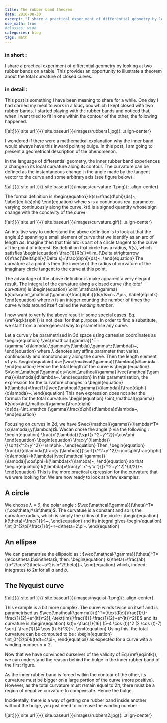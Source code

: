 ```yaml
---
title: The rubber band theorem
date: 2016-08-30
excerpt: "I share a practical experiment of differential geometry by looking at two rubber bands on a table. This provides an opportunity to illustrate a theorem about the total curvature of closed curves."
use_math: true
#classes: wide
categories: blog
tags: math
---
```


### in short :

I share a practical experiment of differential geometry by looking at two rubber bands on a table. This provides an opportunity to illustrate a theorem about the total curvature of closed curves.

### in detail :

This post is something I have been meaning to share for a while.
One day I had carried my meal to work in a lousy box which I kept closed with two rubber bands. I started playing with the rubber bands and noticed that, when I want tried to fit in one within the contour of the other, the following happened.

![alt]({{ site.url }}{{ site.baseurl }}/images/rubbers1.jpg){: .align-center}

I wondered if there were a mathematical explanation why the inner band would always have this inward pointing bulge. In this post, I am going to present a geometrical description of the phenomenon.

In the language of differential geometry, the inner rubber band experiences a change in its local curvature along its contour. The curvature can be defined as the instantaneous change in the angle made by the tangent vector to the curve and some arbitrary axis (see figure below) :

![alt]({{ site.url }}{{ site.baseurl }}/images/curvature-1.png){: .align-center}

The formal definition is
\begin{equation}
k(s)=\frac{d\phi}{ds}~,
\label{eq:k(s)phi}
\end{equation}
where $s$ is a continuous real parameter varying continuously along the curve. $k(t)$ is a signed quantity whose sign change with the concavity of the curve :

![alt]({{ site.url }}{{ site.baseurl }}/images/curvature.gif){: .align-center}

An intuitive way to understand the above definition is to look at that the angle $\Delta\phi$ spanning a small element of curve that we identify as an arc of length $\Delta s$. Imagine then that this arc is part of a circle tangent to the curve at the point of interest. By definition that circle has a radius, $R(s)$, which satisfies
\begin{equation}
\frac{1}{R(s)}=\lim_{\Delta s\rightarrow 0}\frac{\Delta\phi}{\Delta s}=\frac{d\phi}{ds}~.
\end{equation}
The curvature at a point is then the inverse of the radius of curvature of the imaginary circle tangent to the curve at this point.

The advantage of the above definition is make apparent a very elegant result. The integral of the curvature along a closed curve (the *total curvature*) is
\begin{equation}
\oint_\mathcal{\gamma} k(s)ds=\oint_\mathcal{\gamma}\frac{d\phi}{ds}ds=n~2\pi~,
\label{eq:intk}
\end{equation}
where $n$ is an integer counting the number of times the curve winds around itself called the *winding number*.

I now want to verify the above result in some special cases. Eq.(\ref{eq:k(s)phi}) is not ideal for that purpose. In order to find a substitute, we start from a more general way to parametrise any curve.

Let a curve $\gamma$ be parametrised in 3d space using cartesian coordinates as
\begin{equation}
\vec{\mathcal{\gamma}}^T=(\gamma^x(\lambda),\gamma^y(\lambda),\gamma^z(\lambda))~,
\end{equation}
where $\lambda$ denotes any affine parameter that varies continuously and monotonously along the curve. Then the length element of $\gamma$ is
\begin{equation}
ds=|\vec{\mathcal{\gamma}}(\lambda)|d\lambda~.
\end{equation}
Hence the total length of the curve is
\begin{equation}
S=\oint_\mathcal{\gamma}ds=\oint_\mathcal{\gamma}|\vec{\mathcal{\gamma}}(\lambda)|d\lambda~.
\end{equation}
In this parametrisation, the expression for the curvature changes to
\begin{equation}
k(\lambda)=\frac{1}{|\vec{\mathcal{\gamma}}(\lambda)|}\frac{d\phi}{d\lambda}~.
\end{equation}
This new expression does not alter the formula for the total curvature:
\begin{equation}
\oint_\mathcal{\gamma} k(s)ds=\int_\mathcal{\gamma}\frac{d\phi}{ds}ds=\int_\mathcal{\gamma}\frac{d\phi}{d\lambda}d\lambda~,
\end{equation}

Focusing on curves in 2d, we have $\vec{\mathcal{\gamma}}(\lambda)^T=(x(\lambda),y(\lambda))$. Wecan chose the angle $\phi$ via the following :
\begin{equation}
\frac{x'(\lambda)}{\sqrt{x'^2+y'^2}}=\cos\phi
\end{equation}
\begin{equation}
\frac{y'(\lambda)}{\sqrt{x'^2+y'^2}}=\sin\phi~.
\end{equation}
Then,
\begin{equation}
\frac{d}{d\lambda}\frac{y'(\lambda)}{\sqrt{x'^2+y'^2}}=\cos\phi\frac{d\phi}{d\lambda}=k(\lambda)|\vec{\mathcal{\gamma}}(\lambda)|\cos\phi=k(\lambda)x'(\lambda)~,
\end{equation}
so that
\begin{equation}
k(\lambda)=\frac{y'' x'-y'x''}{(x'^2+y'^2)^{3/2}}~.
\end{equation}
This is the more practical expression for the curvature that we were looking for. We are now ready to look at a few examples.

A circle
------
We choose $\lambda\equiv\theta$, the polar angle : $\vec{\mathcal{\gamma}}(\theta)^T=(r\cos\theta,r\sin\theta)$. The curvature is a constant and so is the curvature radius, which is simply the radius of the circle :
\begin{equation}
k(\theta)=\frac{1}{r}~,
\end{equation}
and its integral gives
\begin{equation}
\int_0^{2\pi}\frac{1}{r}~r~d\theta=2\pi~.
\end{equation}

An ellipse
------
We can parametrise the ellipsoid as : $\vec{\mathcal{\gamma}}(\theta)^T=(a\cos\theta,b\sin\theta)$, then:
\begin{equation}
k(\theta)=\frac{ab}{(b^2\cos^2\theta+a^2\sin^2\theta)}~,
\end{equation}
which, indeed, integrates to $2\pi$ for all $a$ and $b$.

The Nyquist curve
------

![alt]({{ site.url }}{{ site.baseurl }}/images/nyquist-1.png){: .align-center}

This example is a bit more complex. The curve winds twice on itself and is parametrised as $\vec{\mathcal{\gamma}}(t)^T=(\text{Re}[\frac{1}{(-\frac{1}{2}+e^{it})^2}],-\text{Im}[\frac{1}{(-\frac{1}{2}+e^{it})^2}])$ and its curvature is
\begin{equation}
k(t)=-\frac{1}{16} (5-4 \cos (t))^2 (2 \cos (t)-7) \sqrt{-\frac{1}{(4 \cos
   (t)-5)^3}}~.
\end{equation}
Using this, the total curvature can be computed to be :
\begin{equation}
\int_0^{2\pi}k(t)dt=4\pi~,
\end{equation}
as expected for a curve with a winding number $n=2$.

Now that we have convinced ourselves of the validity of Eq.(\ref{eq:intk}), we can understand the reason behind the bulge in the inner rubber band of the first figure.

As the inner rubber band is forced within the contour of the other, its curvature must be bigger on a large portion of the curve (more positive). However, as the total curvature must remain equal to $2\pi$, there must be a region of negative curvature to compensate. Hence the bulge.

Incidentally, there *is* a way of getting one rubber band inside another without the bulge, you just need to increase the winding number :

![alt]({{ site.url }}{{ site.baseurl }}/images/rubbers2.jpg){: .align-center}
